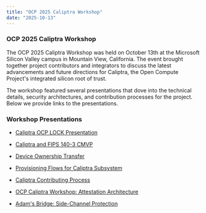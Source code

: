 ```yaml
---
title: "OCP 2025 Caliptra Workshop"
date: "2025-10-13"
---
```


### OCP 2025 Caliptra Workshop

The OCP 2025 Caliptra Workshop was held on October 13th at the Microsoft Silicon
Valley campus in Mountain View, California. The event brought together project
contributors and integrators to discuss the latest advancements and future
directions for Caliptra, the Open Compute Project's integrated silicon root of
trust.

The workshop featured several presentations that dove into the technical
details, security architectures, and contribution processes for the project.
Below we provide links to the presentations.

### Workshop Presentations

- [Caliptra OCP LOCK Presentation](https://storage.googleapis.com/caliptra-website/presentations/ocp-workshop-2025/Caliptra%20OCP%20LOCK%20Presentation.pdf)

- [Caliptra and FIPS 140-3 CMVP](https://storage.googleapis.com/caliptra-website/presentations/ocp-workshop-2025/Caliptra%20FIPS%202025.pptx)

- [Device Ownership Transfer](https://storage.googleapis.com/caliptra-website/presentations/ocp-workshop-2025/OCP_2025_Caliptra_DOT.pptx)

- [Provisioning Flows for Caliptra Subsystem](https://storage.googleapis.com/caliptra-website/presentations/ocp-workshop-2025/Caliptra%20Subsystem%20Provisioning.pdf)

- [Caliptra Contributing Process](https://storage.googleapis.com/caliptra-website/presentations/ocp-workshop-2025/Caliptra%20Contributor%20Process.pdf)

- [OCP Caliptra Workshop: Attestation Architecture](https://storage.googleapis.com/caliptra-website/presentations/ocp-workshop-2025/OCP%20Caliptra%20Workshop_Attestation.pptx)

- [Adam's Bridge: Side-Channel Protection](https://storage.googleapis.com/caliptra-website/presentations/ocp-workshop-2025/AdamsBridge_SCA_Presentation.pdf)
